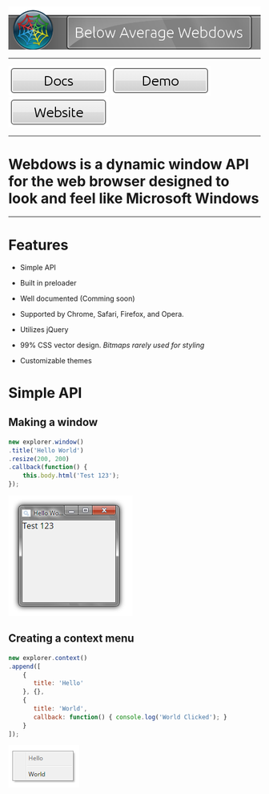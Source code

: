 ![](https://raw.githubusercontent.com/krisdb2009/webdows-docs/master/images/banner.png)



--------------------------------------------------------------------------------





[![](https://raw.githubusercontent.com/krisdb2009/webdows-docs/master/images/docs.png)](https://github.com/belowaverage-org/webdows/wiki) [![](https://raw.githubusercontent.com/krisdb2009/webdows-docs/master/images/demo.png)](http://belowaverage.org/webdows/) [![](https://raw.githubusercontent.com/krisdb2009/webdows-docs/master/images/website.png)](https://belowaverage.org/)





--------------------------------------------------------------------------------





# Webdows is a dynamic window API for the web browser designed to look and feel like Microsoft Windows





--------------------------------------------------------------------------------



# Features

- Simple API

- Built in preloader

- Well documented (Comming soon)

- Supported by Chrome, Safari, Firefox, and Opera.

- Utilizes jQuery

- 99% CSS vector design. _Bitmaps rarely used for styling_

- Customizable themes



# Simple API



## Making a window

```javascript
new explorer.window()
.title('Hello World')
.resize(200, 200)
.callback(function() {
    this.body.html('Test 123');
});
```

![](https://raw.githubusercontent.com/krisdb2009/webdows-docs/master/images/simpleapi1.PNG)

## Creating a context menu

```javascript
new explorer.context()
.append([
    {
       title: 'Hello'
    }, {}, 
    {
       title: 'World',
       callback: function() { console.log('World Clicked'); }
    }
]);
```

![](https://raw.githubusercontent.com/krisdb2009/webdows-docs/master/images/context.png)
